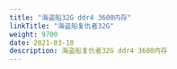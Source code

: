 ```yaml
---
title: "海盗船32G ddr4 3600内存"
linkTitle: "海盗船复仇者32G"
weight: 9700
date: 2021-03-10
description: 海盗船复仇者32G ddr4 3600内存
---
```



